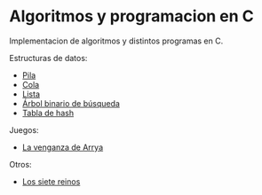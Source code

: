 # Algoritmos y programacion en C

Implementacion de algoritmos y distintos programas en C.

Estructuras de datos:

- [Pila](https://github.com/P-Jonathan/Algortimos-y-programacion-en-C/tree/master/Estructuras%20de%20datos/TDA%20Pila)
- [Cola](https://github.com/P-Jonathan/Algortimos-y-programacion-en-C/tree/master/Estructuras%20de%20datos/TDA%20Cola)
- [Lista](https://github.com/P-Jonathan/Algortimos-y-programacion-en-C/tree/master/Estructuras%20de%20datos/TDA%20Lista)
- [Árbol binario de búsqueda](https://github.com/P-Jonathan/Algortimos-y-programacion-en-C/tree/master/Estructuras%20de%20datos/TDA%20ABB)
- [Tabla de hash](https://github.com/P-Jonathan/Algortimos-y-programacion-en-C/tree/master/Estructuras%20de%20datos/TDA%20Hash)


Juegos:

- [La venganza de Arrya](https://github.com/P-Jonathan/Algortimos-y-programacion-en-C/tree/master/La%20venganza%20de%20Arrya)

Otros:

- [Los siete reinos](https://github.com/P-Jonathan/Algortimos-y-programacion-en-C/tree/master/Los%20Siete%20Reinos%20(GoT))
